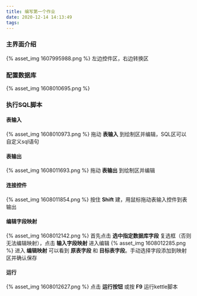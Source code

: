 ```yaml
---
title: 编写第一个作业
date: 2020-12-14 14:13:49
tags:
---
```


### 主界面介绍
{% asset_img 1607995988.png %}
左边控件区，右边转换区

### 配置数据库
{% asset_img 1608010695.png %}

### 执行SQL脚本
#### 表输入
{% asset_img 1608010973.png %}
拖动 **表输入** 到绘制区并编辑，SQL区可以自定义sql语句

#### 表输出
{% asset_img 1608011693.png %}
拖动 **表输出** 到绘制区并编辑

#### 连接控件
{% asset_img 1608011854.png %}
按住 **Shift** 建，用鼠标拖动表输入控件到表输出

#### 编辑字段映射
{% asset_img 1608012142.png %}
首先点击 **选中指定数据库字段** 复选框（否则无法编辑映射），点击 **输入字段映射** 进入编辑
{% asset_img 1608012285.png %}
进入 **编辑映射** 可以看到 **原表字段** 和 **目标表字段**。手动选择字段添加到映射区并确认保存

#### 运行
{% asset_img 1608012627.png %}
点击 **运行按钮** 或按 **F9** 运行kettle脚本
